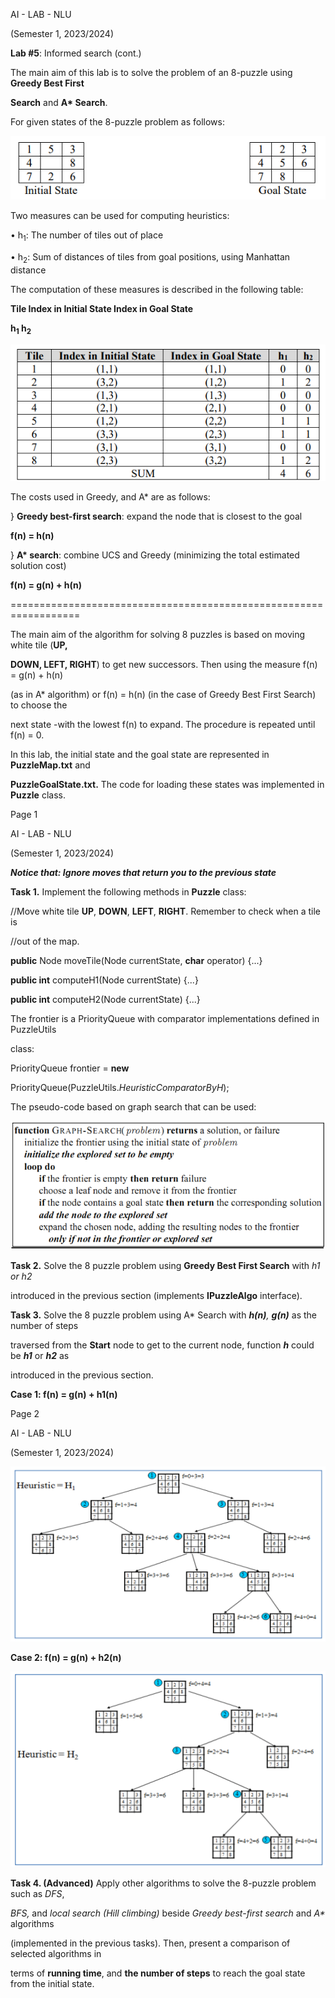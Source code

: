 <a name="br1"></a>

AI - LAB - NLU

(Semester 1, 2023/2024)

**Lab #5**: Informed search (cont.)

The main aim of this lab is to solve the problem of an 8-puzzle using **Greedy Best First**

**Search** and **A\* Search**.


For given states of the 8-puzzle problem as follows:

![Alt text](image-1Lab5.png)

Two measures can be used for computing heuristics:

• h<sub>1</sub>: The number of tiles out of place

• h<sub>2</sub>: Sum of distances of tiles from goal positions, using Manhattan distance

The computation of these measures is described in the following table:

**Tile Index in Initial State Index in Goal State**

<b>h<sub>1</sub> h<sub>2</sub></b>

![Alt text](image-2Lab5.png)

The costs used in Greedy, and A\* are as follows:

} **Greedy best-first search**: expand the node that is closest to the goal

**f(n) = h(n)**

} **A\* search**: combine UCS and Greedy (minimizing the total estimated solution cost)

**f(n) = g(n) + h(n)**

\==================================================================

The main aim of the algorithm for solving 8 puzzles is based on moving white tile (**UP,**

**DOWN, LEFT, RIGHT**) to get new successors. Then using the measure f(n) = g(n) + h(n)

(as in A\* algorithm) or f(n) = h(n) (in the case of Greedy Best First Search) to choose the

next state -with the lowest f(n) to expand. The procedure is repeated until f(n) = 0.

In this lab, the initial state and the goal state are represented in **PuzzleMap.txt** and

**PuzzleGoalState.txt.** The code for loading these states was implemented in **Puzzle** class.

Page 1



<a name="br2"></a>

AI - LAB - NLU

(Semester 1, 2023/2024)

***Notice that: Ignore moves that return you to the previous state***

**Task 1.** Implement the following methods in **Puzzle** class:

//Move white tile **UP**, **DOWN**, **LEFT**, **RIGHT**. Remember to check when a tile is

//out of the map.

**public** Node moveTile(Node currentState, **char** operator) {...}

**public int** computeH1(Node currentState) {...}

**public int** computeH2(Node currentState) {...}

The frontier is a PriorityQueue with comparator implementations defined in PuzzleUtils

class:

PriorityQueue<Node> frontier = **new**

PriorityQueue<Node>(PuzzleUtils.*HeuristicComparatorByH*);

The pseudo-code based on graph search that can be used:

![Alt text](image-3Lab5.png)

**Task 2.** Solve the 8 puzzle problem using **Greedy Best First Search** with *h1 or h2*

introduced in the previous section (implements **IPuzzleAlgo** interface).

**Task 3.** Solve the 8 puzzle problem using A\* Search with ***h(n)**, **g(n)*** as the number of steps

traversed from the **Start** node to get to the current node, function ***h*** could be ***h1*** or ***h2*** as

introduced in the previous section.

**Case 1: f(n) = g(n) + h1(n)**

Page 2



<a name="br3"></a>

AI - LAB - NLU

(Semester 1, 2023/2024)

![Alt text](image-4Lab5.png)

**Case 2: f(n) = g(n) + h2(n)**

![Alt text](image-5Lab5.png)

**Task 4. (Advanced)** Apply other algorithms to solve the 8-puzzle problem such as *DFS*,

*BFS,* and *local search (Hill climbing)* beside *Greedy best-first search* and *A\** algorithms

(implemented in the previous tasks). Then, present a comparison of selected algorithms in

terms of **running time**, and **the number of steps** to reach the goal state from the initial state.



